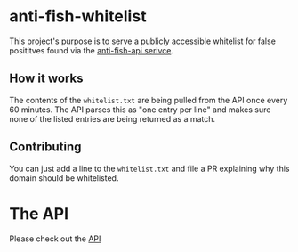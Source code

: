 # anti-fish-whitelist

This project's purpose is to serve a publicly accessible whitelist for false posititves found via the [anti-fish-api serivce](https://anti-fish.bitflow.dev/).

## How it works
The contents of the `whitelist.txt` are being pulled from the API once every 60 minutes. The API parses this as "one entry per line" and makes sure none of
the listed entries are being returned as a match.

## Contributing
You can just add a line to the `whitelist.txt` and file a PR explaining why this domain should be whitelisted.

# The API
Please check out the [API](https://anti-fish.bitflow.dev/)

